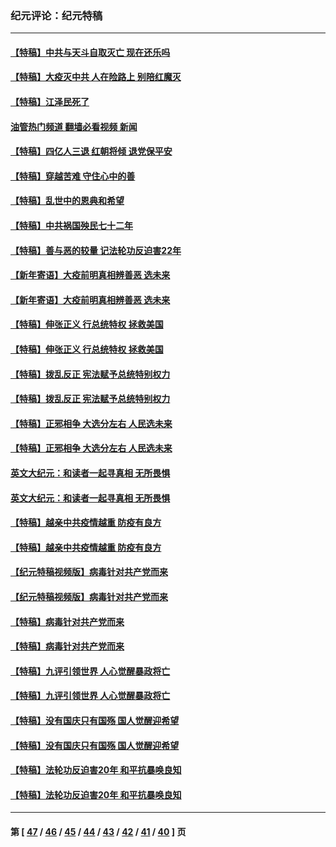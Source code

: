 ### 纪元评论：纪元特稿
---
#### [【特稿】中共与天斗自取灭亡 现在还乐吗](../../pages/nsc424/n13897482.md?01250330) 
#### [【特稿】大疫灭中共 人在险路上 别陪红魔灭](../../pages/nsc424/n13890697.md?01250330) 
#### [【特稿】江泽民死了](../../pages/nsc424/n13876300.md?01250330) 
#### [油管热门频道 翻墙必看视频 新闻](ok?01250330)
#### [【特稿】四亿人三退 红朝将倾 退党保平安](../../pages/nsc424/n13794378.md?01250330) 
#### [【特稿】穿越苦难 守住心中的善](../../pages/nsc424/n13784979.md?01250330) 
#### [【特稿】乱世中的恩典和希望](../../pages/nsc424/n13734687.md?01250330) 
#### [【特稿】中共祸国殃民七十二年](../../pages/nsc424/n13272607.md?01250330) 
#### [【特稿】善与恶的较量 记法轮功反迫害22年](../../pages/nsc424/n13086597.md?01250330) 
#### [【新年寄语】大疫前明真相辨善恶 选未来](../../pages/nsc424/n12660855.md?01250330) 
#### [【新年寄语】大疫前明真相辨善恶 选未来](../../pages/nsc424/n12660855.md?01250330) 
#### [【特稿】伸张正义 行总统特权 拯救美国](../../pages/nsc424/n12616806.md?01250330) 
#### [【特稿】伸张正义 行总统特权 拯救美国](../../pages/nsc424/n12616806.md?01250330) 
#### [【特稿】拨乱反正 宪法赋予总统特别权力](../../pages/nsc424/n12598306.md?01250330) 
#### [【特稿】拨乱反正 宪法赋予总统特别权力](../../pages/nsc424/n12598306.md?01250330) 
#### [【特稿】正邪相争 大选分左右 人民选未来](../../pages/nsc424/n12545208.md?01250330) 
#### [【特稿】正邪相争 大选分左右 人民选未来](../../pages/nsc424/n12545208.md?01250330) 
#### [英文大纪元：和读者一起寻真相 无所畏惧](../../pages/nsc424/n12542027.md?01250330) 
#### [英文大纪元：和读者一起寻真相 无所畏惧](../../pages/nsc424/n12542027.md?01250330) 
#### [【特稿】越亲中共疫情越重 防疫有良方](../../pages/nsc424/n12042989.md?01250330) 
#### [【特稿】越亲中共疫情越重 防疫有良方](../../pages/nsc424/n12042989.md?01250330) 
#### [【纪元特稿视频版】病毒针对共产党而来](../../pages/nsc424/n11977328.md?01250330) 
#### [【纪元特稿视频版】病毒针对共产党而来](../../pages/nsc424/n11977328.md?01250330) 
#### [【特稿】病毒针对共产党而来](../../pages/nsc424/n11928818.md?01250330) 
#### [【特稿】病毒针对共产党而来](../../pages/nsc424/n11928818.md?01250330) 
#### [【特稿】九评引领世界 人心觉醒暴政将亡](../../pages/nsc424/n11660496.md?01250330) 
#### [【特稿】九评引领世界 人心觉醒暴政将亡](../../pages/nsc424/n11660496.md?01250330) 
#### [【特稿】没有国庆只有国殇 国人觉醒迎希望](../../pages/nsc424/n11549354.md?01250330) 
#### [【特稿】没有国庆只有国殇 国人觉醒迎希望](../../pages/nsc424/n11549354.md?01250330) 
#### [【特稿】法轮功反迫害20年 和平抗暴唤良知](../../pages/nsc424/n11389135.md?01250330) 
#### [【特稿】法轮功反迫害20年 和平抗暴唤良知](../../pages/nsc424/n11389135.md?01250330) 

---
#### 第 [ [47](./47.md?01250330) / [46](./46.md?01250330) / [45](./45.md?01250330) / [44](./44.md?01250330) / [43](./43.md?01250330) / [42](./42.md?01250330) / [41](./41.md?01250330) / [40](./40.md?01250330) ] 页
